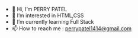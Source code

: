 - 👋 Hi, I’m PERRY PATEL
- 👀 I’m interested in HTML,CSS
- 🌱 I’m currently learning  Full Stack
- 📫 How to reach me : perrypatel1414@gmail.com


<!---
Ptlperry/Ptlperry is a ✨ special ✨ repository because its `README.md` (this file) appears on your GitHub profile.
You can click the Preview link to take a look at your changes.
--->
